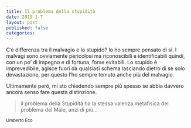 ```yaml
---
title: Il problema della stupidità 
date: 2019-1-7
layout: post
published: false
categories: 
---
```


C’è differenza tra il malvagio e lo stupido? Io ho sempre pensato di si.
I malvagi sono ovviamente pericolosi ma riconoscibili e identificabili quindi, con un po’ di impegno e di fortuna, forse evitabili. Lo stupido è imprevedibile, agisce fuori da qualsiasi schema lasciando dietro di se solo devastazione, per questo l’ho sempre temuto anche più del malvagio.

Ultimamente però, mi sto chiedendo sempre più spesso se abbia davvero ancora senso fare questa distinzione.

> il problema della Stupidità ha la stessa valenza metafisica del problema del Male, anzi di più…

<small>Umberto Eco</small>
